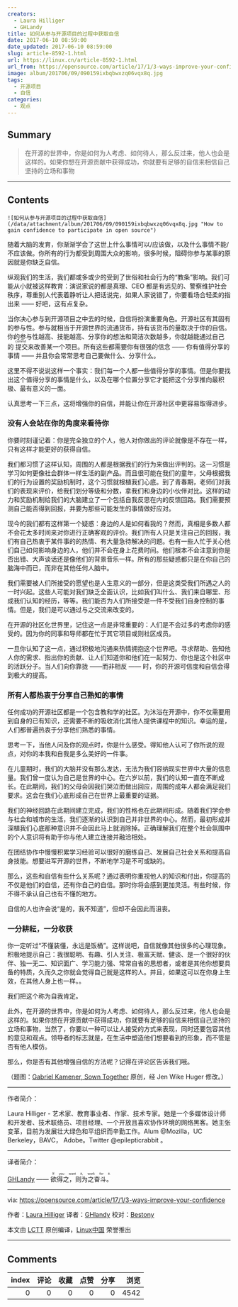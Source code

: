 ```yaml
---
creators:
  - Laura Hilliger
  - GHLandy
title: 如何从参与开源项目的过程中获取自信
date: 2017-06-10 08:59:00
date_updated: 2017-06-10 08:59:00
slug: article-8592-1.html
url: https://linux.cn/article-8592-1.html
url_from: https://opensource.com/article/17/1/3-ways-improve-your-confidence
image: album/201706/09/090159ixbqbwxzq06vqx8q.jpg
tags:
  - 开源项目
  - 自信
categories:
  - 观点
---
```


## Summary

> 在开源的世界中，你是如何为人考虑、如何待人，那么反过来，他人也会是这样的。如果你想在开源贡献中获得成功，你就要有足够的自信来相信自己坚持的立场和事物

***

<!-- more -->

## Contents

`![如何从参与开源项目的过程中获取自信](/data/attachment/album/201706/09/090159ixbqbwxzq06vqx8q.jpg "How to gain confidence to participate in open source")`

随着大脑的发育，你渐渐学会了这世上什么事情可以/应该做，以及什么事情不能/不应该做。你所有的行为都受到周围大众的影响，很多时候，阻碍你参与某事的原因就是你缺乏自信。

纵观我们的生活，我们都或多或少的受到了世俗和社会行为的“教条”影响。我们可能从小就被这样教育：演说家说的都是真理、CEO 都是有远见的、警察维护社会秩序，尊重别人代表着静听让人把话说完，如果人家说错了，你要看场合轻柔的指出来 —— 好吧，这有点复杂。

当你决心参与到开源项目之中去的时候，自信将扮演重要角色。开源社区有其固有的参与性。参与就相当于开源世界的流通货币，持有该货币的量取决于你的自信。你的参与性越高、技能越高、分享你的想法和简洁次数越多，你就越能通过自己的<ruby> 提交 <rp>  （ </rp> <rt>  commit </rt> <rp>  ） </rp></ruby>来改善某一个项目。所有这些都需要你有很强的信念 —— 你有值得分享的事情 —— 并且你会常常思考自己要做什么、分享什么。

这里不得不说说这样一个事实：我们每一个人都一些值得分享的事情。但是你要找出这个值得分享的事情是什么，以及在哪个位置分享它才能把这个分享推向最积极、最有意义的一面。

认真思考一下三点，这将增强你的自信，并能让你在开源社区中更容易取得进步。

### 没有人会站在你的角度来看待你

你要时刻谨记着：你是完全独立的个人，他人对你做出的评论就像是不存在一样，只有这样才能更好的获得自信。

我们都习惯了这样认知，周围的人都是根据我们的行为来做出评判的。这一习惯是学习如何更像社会群体一样生活的副产品。而且很可能在我们的童年，父母根据我们的行为设置的奖励机制时，这个习惯就根植我们心底。到了青春期，老师们对我们的表现来评价，给我们划分等级和分数，拿我们和身边的小伙伴对比。这样的动力和奖励机制给我们的大脑建立了一个包括自我反思在内的反馈回路。我们需要预测自己能否得到回报，并要为那些可能发生的事情做好应对。

现今的我们都有这样第一个疑惑：身边的人是如何看我的？然而，真相是多数人都不会花太多时间来对你进行正确客观的评价。我们所有人只是关注自己的回报，我们有自己热衷于某件事的的热情、有大量急待解决的问题。也有一些人忙于关心他们自己如何影响身边的人，他们并不会在身上花费时间。他们根本不会注意到你是否出错、大声谈话还是像他们的背景音乐一样。所有的那些疑惑都只是在你自己的脑海中而已，而非在其他任何人脑中。

我们需要被人们所接受的愿望也是人生意义的一部分，但是这类受我们所遇之人的一时兴起。这些人可能对我们缺乏全面认识，比如我们叫什么、我们来自哪里、形成我们认知的经历，等等。我们能否为人们所接受是一件不受我们自身控制的事情。但是，我们是可以通过与之交流来改变的。

在开源的社区化世界里，记住这一点是非常重要的：人们是不会过多的考虑你的感受的。因为你的同事和导师都在忙于其它项目或则社区成员。

一旦你认知了这一点，通过积极地沟通来热情拥抱这个世界吧。寻求帮助、告知他人你的需求、指出你的贡献、让人们知道你和他们在一起努力、你也是这个社区中的活跃分子。当人们向你靠拢 ——而非相反 —— 时，你的开源可信度和自信会得到极大的提高。

### 所有人都热衷于分享自己熟知的事情

任何成功的开源社区都是一个包含教和学的社区。为沐浴在开源中，你不仅需要用到自身的已有知识，还需要不断的吸收消化其他人提供课程中的知识。幸运的是，人们都普遍热衷于分享他们熟悉的事情。

思考一下，当他人问及你的观点时，你是什么感受。得知他人认可了你所说的观点，对你的本我和自我是多么美好的一件事。

在儿童期时，我们的大脑并没有那么发达，无法为我们容纳现实世界中大量的信息量。我们曾一度认为自己是世界的中心。在六岁以前，我们的认知一直在不断成长。在此期间，我们的父母会因我们哭泣而做出回应，周围的成年人都会满足我们要求。这会在我们心底形成自己在世界上最重要的证据。

我们的神经回路在此期间建立完成，我们的性格也在此期间形成。随着我们学会参与社会和城市的生活，我们逐渐的认识到自己并非世界的中心。然而，最初形成并深植我们心底那种意识并不会因此马上就消除掉。正确理解我们在整个社会氛围中的个人意识将有助于你与他人建立连接并融洽相处。

在团结协作中慢慢积累学习经验可以很好的磨练自己、发展自己社会关系和提高自身技能。想要进军开源的世界，不断地学习是不可或缺的。

那么，这些和自信有些什么关系呢？通过表明你重视他人的知识和付出，你提高的不仅是他们的自信，还有你自己的自信。那时你将会感到更加灵活。有些时候，你不得不承认自己也有不懂的地方。

自信的人也许会说“是的，我不知道”，但却不会因此而沮丧。

### 一分耕耘，一分收获

你一定听过“不懂装懂，永远是饭桶”。这样说吧，自信就像其他很多的心理现象。积极地提示自己：我很聪明、有趣、引人关注、极富天赋、健谈、是一个很好的伙伴、独一无二、知识面广、学习能力强、常常自省的思想者，或者是其他你想要具备的特质，久而久之你就会觉得自己就是这样的人。并且，如果这可以在你身上生效，在其他人身上也一样。。

我们把这个称为自我肯定。

此外，在开源的世界中，你是如何为人考虑、如何待人，那么反过来，他人也会是这样的。如果你想在开源贡献中获得成功，你就要有足够的自信来相信自己坚持的立场和事物，当然了，你要以一种可以让人接受的方式来表现，同时还要包容其他的意见和观点。领导者的标志就是，在生活中塑造他们想要看到的形象，而不管是否有他人模仿。

那么，你是否有其他增强自信的方法呢？记得在评论区告诉我们哦。

（题图：[Gabriel Kamener, Sown Together](https://www.flickr.com/photos/42647587@N06/) 原创，经 Jen Wike Huger 修改。）

---

作者简介：

Laura Hilliger - 艺术家、教育事业者、作家、技术专家。她是一个多媒体设计师和开发者、技术联络员、项目经理、一个开放且喜欢协作环境的网络黑客。她主张变革，目前为发展壮大绿色和平组织而辛勤工作。Alum @Mozilla，UC Berkeley，BAVC， Adobe。Twitter @epilepticrabbit 。

---

译者简介：

[GHLandy](http://GHLandy.com) —— <ruby> 欲得之，则为之奋斗。 <rp>  （ </rp> <rt>  If you want it, work for it. </rt> <rp>  ） </rp></ruby>

---

via: <https://opensource.com/article/17/1/3-ways-improve-your-confidence>

作者：[Laura Hilliger](https://opensource.com/users/laurahilliger) 译者：[GHlandy](https://github.com/GHlandy) 校对：[Bestony](https://github.com/Bestony)

本文由 [LCTT](https://github.com/LCTT/TranslateProject) 原创编译，[Linux中国](https://linux.cn/) 荣誉推出

***

## Comments


|   index |   评论 |   收藏 |   点赞 |   分享 |   浏览 |
|--------:|-------:|-------:|-------:|-------:|-------:|
|       0 |      0 |      0 |      0 |      0 |   4542 |
